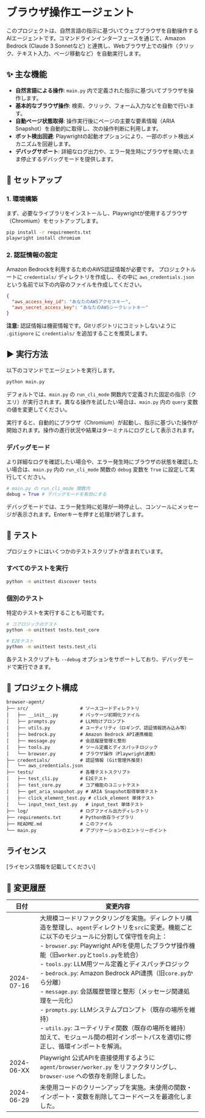 # ブラウザ操作エージェント

このプロジェクトは、自然言語の指示に基づいてウェブブラウザを自動操作するAIエージェントです。コマンドラインインターフェースを通じて、Amazon Bedrock (Claude 3 Sonnetなど) と連携し、Webブラウザ上での操作（クリック、テキスト入力、ページ移動など）を自動実行します。

## ✨ 主な機能

- **自然言語による操作**: `main.py` 内で定義された指示に基づいてブラウザを操作します。
- **基本的なブラウザ操作**: 検索、クリック、フォーム入力などを自動で行います。
- **自動ページ状態取得**: 操作実行後にページの主要な要素情報（ARIA Snapshot）を自動的に取得し、次の操作判断に利用します。
- **ボット検出回避**: Playwrightの起動オプションにより、一部のボット検出メカニズムを回避します。
- **デバッグサポート**: 詳細なログ出力や、エラー発生時にブラウザを開いたまま停止するデバッグモードを提供します。

## 🚀 セットアップ

### 1. 環境構築

まず、必要なライブラリをインストールし、Playwrightが使用するブラウザ（Chromium）をセットアップします。

```bash
pip install -r requirements.txt
playwright install chromium
```

### 2. 認証情報の設定

Amazon Bedrockを利用するためのAWS認証情報が必要です。
プロジェクトルートに `credentials/` ディレクトリを作成し、その中に `aws_credentials.json` という名前で以下の内容のファイルを作成してください。

```json
{
  "aws_access_key_id": "あなたのAWSアクセスキー",
  "aws_secret_access_key": "あなたのAWSシークレットキー"
}
```

**注意:** 認証情報は機密情報です。Gitリポジトリにコミットしないように `.gitignore` に `credentials/` を追加することを推奨します。

## ▶️ 実行方法

以下のコマンドでエージェントを実行します。

```bash
python main.py
```

デフォルトでは、`main.py` の `run_cli_mode` 関数内で定義された固定の指示（クエリ）が実行されます。異なる操作を試したい場合は、`main.py` 内の `query` 変数の値を変更してください。

実行すると、自動的にブラウザ（Chromium）が起動し、指示に基づいた操作が開始されます。操作の進行状況や結果はターミナルにログとして表示されます。

### デバッグモード

より詳細なログを確認したい場合や、エラー発生時にブラウザの状態を確認したい場合は、`main.py` 内の `run_cli_mode` 関数の `debug` 変数を `True` に設定して実行してください。

```python
# main.py の run_cli_mode 関数内
debug = True # デバッグモードを有効にする
```

デバッグモードでは、エラー発生時に処理が一時停止し、コンソールにメッセージが表示されます。Enterキーを押すと処理が終了します。

## 🧪 テスト

プロジェクトにはいくつかのテストスクリプトが含まれています。

### すべてのテストを実行

```bash
python -m unittest discover tests
```

### 個別のテスト

特定のテストを実行することも可能です。

```bash
# コアロジックのテスト
python -m unittest tests.test_core

# E2Eテスト
python -m unittest tests.test_cli
```

各テストスクリプトも `--debug` オプションをサポートしており、デバッグモードで実行できます。

## 📂 プロジェクト構成

```
browser-agent/
├── src/                   # ソースコードディレクトリ
│   ├── __init__.py        # パッケージ初期化ファイル
│   ├── prompts.py         # LLM向けプロンプト
│   ├── utils.py           # ユーティリティ（ロギング、認証情報読み込み等）
│   ├── bedrock.py         # Amazon Bedrock API連携機能
│   ├── message.py         # 会話履歴管理と整形
│   ├── tools.py           # ツール定義とディスパッチロジック
│   └── browser.py         # ブラウザ操作（Playwright連携）
├── credentials/           # 認証情報 (Git管理外推奨)
│   └── aws_credentials.json
├── tests/                 # 各種テストスクリプト
│   ├── test_cli.py        # E2Eテスト
│   ├── test_core.py       # コア機能のユニットテスト
│   ├── get_aria_snapshot.py # ARIA Snapshot取得単体テスト
│   ├── click_element_test.py # click_element 単体テスト
│   └── input_text_test.py   # input_text 単体テスト
├── log/                   # ログファイル出力ディレクトリ
├── requirements.txt       # Python依存ライブラリ
├── README.md              # このファイル
└── main.py                # アプリケーションのエントリーポイント
```

## ライセンス

[ライセンス情報を記載してください]

## 🔄 変更履歴

| 日付 | 変更内容 |
|------|----------|
| 2024-07-16 | 大規模コードリファクタリングを実施。ディレクトリ構造を整理し、`agent`ディレクトリを`src`に変更。機能ごとに以下のモジュールに分割して保守性を向上：<br>- `browser.py`: Playwright APIを使用したブラウザ操作機能（旧`worker.py`と`tools.py`を統合）<br>- `tools.py`: LLM用ツール定義とディスパッチロジック<br>- `bedrock.py`: Amazon Bedrock API連携（旧`core.py`から分離）<br>- `message.py`: 会話履歴管理と整形（メッセージ関連処理を一元化）<br>- `prompts.py`: LLMシステムプロンプト（既存の場所を維持）<br>- `utils.py`: ユーティリティ関数（既存の場所を維持）<br>加えて、モジュール間の相対インポートパスを適切に修正し、循環インポートを解消。 |
| 2024-06-XX | Playwright 公式APIを直接使用するように `agent/browser/worker.py` をリファクタリングし、`browser-use` への依存を削除しました。 |
| 2024-06-29 | 未使用コードのクリーンアップを実施。未使用の関数・インポート・変数を削除してコードベースを最適化しました。 |
